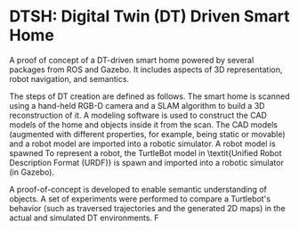 # DTSH: Digital Twin (DT) Driven Smart Home

A proof of concept of a DT-driven smart home powered by several packages from ROS and Gazebo. It includes aspects of 3D representation, robot navigation, and semantics.

The steps of DT creation are defined as follows. 
The smart home is scanned using a hand-held RGB-D camera and a SLAM algorithm to build a 3D reconstruction of it. 
A modeling software is used to construct the CAD models of the home and objects inside it from the scan. The CAD models (augmented with different properties, for example, being static or movable) and a robot model are imported into a robotic simulator. 
A robot model is spawned
To represent a robot, the TurtleBot model in \textit{Unified Robot Description Format (URDF)} is spawn and imported into a robotic simulator (in Gazebo).

A proof-of-concept is developed to enable semantic understanding of objects. A set of experiments were performed to compare a Turtlebot's behavior (such as traversed trajectories and the generated 2D maps) in the actual and simulated DT environments. F


